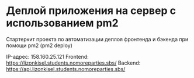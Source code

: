 # Деплой приложения на сервер с использованием pm2

Стартеркит проекта по автоматизации деплоя фронтенда и бэкенда при помощи pm2 (pm2 deploy)

IP-адрес: 158.160.25.121
Frontend: https://lizonkisel.students.nomoreparties.sbs/
Backend: https://api.lizonkisel.students.nomoreparties.sbs/
